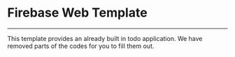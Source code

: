 # Firebase Web Template

---

This template provides an already built in todo application. We have removed parts of the codes for you to fill them out.
